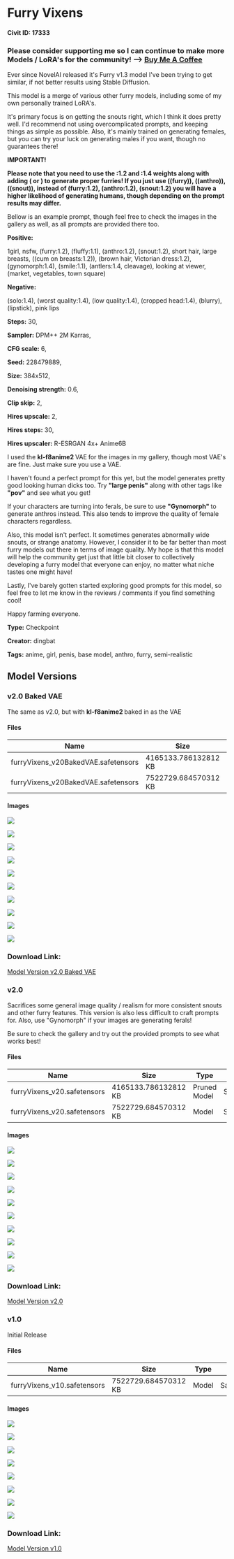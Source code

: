 # Furry Vixens

#### Civit ID: 17333

<h3>Please consider supporting me so I can continue to make more Models / LoRA's for the community! --&gt; <a target="_blank" rel="ugc" href="https://www.buymeacoffee.com/Dingbat">Buy Me A Coffee</a></h3><p></p><p>Ever since NovelAI released it's Furry v1.3 model I've been trying to get similar, if not better results using Stable Diffusion.</p><p></p><p>This model is a merge of various other furry models, including some of my own personally trained LoRA's.</p><p></p><p>It's primary focus is on getting the snouts right, which I think it does pretty well. I'd recommend not using overcomplicated prompts, and keeping things as simple as possible. Also, it's mainly trained on generating females, but you can try your luck on generating males if you want, though no guarantees there!</p><p></p><p><strong>IMPORTANT!</strong></p><p></p><p><strong>Please note that you need to use the :1.2 and :1.4 weights along with adding ( or ) to generate proper furries! If you just use ((furry)), ((anthro)), ((snout)), instead of (furry:1.2), (anthro:1.2), (snout:1.2) you will have a higher likelihood of generating humans, though depending on the prompt results may differ.</strong></p><p></p><p>Bellow is an example prompt, though feel free to check the images in the gallery as well, as all prompts are provided there too.</p><p></p><p><strong>Positive:</strong></p><p>1girl, nsfw, (furry:1.2), (fluffy:1.1), (anthro:1.2), (snout:1.2), short hair, large breasts, ((cum on breasts:1.2)), (brown hair, Victorian dress:1.2), (gynomorph:1.4), (smile:1.1), (antlers:1.4, cleavage), looking at viewer, (market, vegetables, town square)</p><p></p><p><strong>Negative:</strong></p><p>(solo:1.4), (worst quality:1.4), (low quality:1.4), (cropped head:1.4), (blurry), (lipstick), pink lips</p><p></p><p><strong>Steps:</strong> 30,</p><p><strong>Sampler:</strong> DPM++ 2M Karras,</p><p><strong>CFG scale:</strong> 6,</p><p><strong>Seed:</strong> 228479889,</p><p><strong>Size:</strong> 384x512,</p><p><strong>Denoising strength:</strong> 0.6,</p><p><strong>Clip skip:</strong> 2,</p><p><strong>Hires upscale:</strong> 2,</p><p><strong>Hires steps:</strong> 30,</p><p><strong>Hires upscaler:</strong> R-ESRGAN 4x+ Anime6B</p><p></p><p>I used the <strong>kl-f8anime2 </strong>VAE<strong> </strong>for the images in my gallery, though most VAE's are fine. Just make sure you use a VAE.</p><p></p><p>I haven't found a perfect prompt for this yet, but the model generates pretty good looking human dicks too. Try <strong>"large penis"</strong> along with other tags like <strong>"pov"</strong> and see what you get!</p><p></p><p>If your characters are turning into ferals, be sure to use <strong>"Gynomorph" </strong>to generate anthros instead. This also tends to improve the quality of female characters regardless.</p><p></p><p>Also, this model isn't perfect. It sometimes generates abnormally wide snouts, or strange anatomy. However, I consider it to be far better than most furry models out there in terms of image quality. My hope is that this model will help the community get just that little bit closer to collectively developing a furry model that everyone can enjoy, no matter what niche tastes one might have!</p><p></p><p>Lastly, I've barely gotten started exploring good prompts for this model, so feel free to let me know in the reviews / comments if you find something cool!</p><p></p><p>Happy farming everyone.</p>

**Type:** Checkpoint

**Creator:** dingbat

**Tags:** anime, girl, penis, base model, anthro, furry, semi-realistic

## Model Versions

### v2.0 Baked VAE

<p>The same as v2.0, but with <strong>kl-f8anime2 </strong>baked in as the VAE</p>

#### Files

| Name | Size | Type | Format | Download Url | AutoV1 | AutoV2 | SHA256 | CRC32 | BLAKE3 |
| --- | --- | --- | --- | --- | --- | --- | --- | --- | --- |
| furryVixens_v20BakedVAE.safetensors | 4165133.786132812 KB | Pruned Model | SafeTensor | https://civitai.com/api/download/models/24387?type=Pruned%20Model&format=SafeTensor&size=pruned&fp=fp16 | 1AAE339D | 14D9DD5267 | 14D9DD5267E92C6E7199F98DDED32229F6047E25C216762425B4EB401EF3658B | 1A7E4CD2 | B16CCE670B50D7B6E95ED82EC4B6F69CDB0C7CAF963F9F70DD8F656CFACA4879 |
| furryVixens_v20BakedVAE.safetensors | 7522729.684570312 KB | Model | SafeTensor | https://civitai.com/api/download/models/24387 | D6FD272B | 5AA8886AAF | 5AA8886AAFB8B821E88B84AD82D1118F28A8D0B382142032C8C9AECABC25E92C | 430B3366 | F33607CA2BAD9D52FB02D8F704BF1B3EB1A36E39A7294656E28BEE5C34FEEA00 |

#### Images

<p><img src="https://image.civitai.com/xG1nkqKTMzGDvpLrqFT7WA/e826c05a-153d-45a3-3031-dd69af0ca500/width=450/265441.jpeg" /></p>

<p><img src="https://image.civitai.com/xG1nkqKTMzGDvpLrqFT7WA/cfcd2c09-4ef5-48f5-482d-d58583932700/width=450/265440.jpeg" /></p>

<p><img src="https://image.civitai.com/xG1nkqKTMzGDvpLrqFT7WA/fd8b4648-ed47-4472-e851-6ac78800f700/width=450/265437.jpeg" /></p>

<p><img src="https://image.civitai.com/xG1nkqKTMzGDvpLrqFT7WA/8a91a8d5-5f2f-48cf-09b9-0a223165a100/width=450/265439.jpeg" /></p>

<p><img src="https://image.civitai.com/xG1nkqKTMzGDvpLrqFT7WA/4c1640ba-a55e-4f7d-f87e-7258db44bd00/width=450/265438.jpeg" /></p>

<p><img src="https://image.civitai.com/xG1nkqKTMzGDvpLrqFT7WA/2f17372c-bdbe-48c4-6285-7af8cb93f500/width=450/265436.jpeg" /></p>

<p><img src="https://image.civitai.com/xG1nkqKTMzGDvpLrqFT7WA/83806048-fbd6-4e79-ccff-15789c418300/width=450/265435.jpeg" /></p>

<p><img src="https://image.civitai.com/xG1nkqKTMzGDvpLrqFT7WA/2a2e1edb-e121-4c33-3268-9787558dd000/width=450/265434.jpeg" /></p>

<p><img src="https://image.civitai.com/xG1nkqKTMzGDvpLrqFT7WA/2ea529d9-fe10-43c4-c255-26ac46c66700/width=450/265442.jpeg" /></p>

<p><img src="https://image.civitai.com/xG1nkqKTMzGDvpLrqFT7WA/21c6e572-ee22-441e-68ff-278e87a7bb00/width=450/265445.jpeg" /></p>

### Download Link:

[Model Version v2.0 Baked VAE](https://civitai.com/api/download/models/24387)

### v2.0

<p>Sacrifices some general image quality / realism for more consistent snouts and other furry features. This version is also less difficult to craft prompts for. Also, use "Gynomorph" if your images are generating ferals!</p><p></p><p>Be sure to check the gallery and try out the provided prompts to see what works best!</p>

#### Files

| Name | Size | Type | Format | Download Url | AutoV1 | AutoV2 | SHA256 | CRC32 | BLAKE3 |
| --- | --- | --- | --- | --- | --- | --- | --- | --- | --- |
| furryVixens_v20.safetensors | 4165133.786132812 KB | Pruned Model | SafeTensor | https://civitai.com/api/download/models/24209?type=Pruned%20Model&format=SafeTensor&size=pruned&fp=fp16 | 1AAE339D | FEC0E39345 | FEC0E39345AA3B5EBC2625AC6BA81281C40F93842D94D83E4EF2013662A9BFAA | 97472F3F | E8782A72F7C3951F9983C022FAE55C81D491B4E2A9E6E3EA75148C0CE1DFB596 |
| furryVixens_v20.safetensors | 7522729.684570312 KB | Model | SafeTensor | https://civitai.com/api/download/models/24209 | D6FD272B | 8344C83793 | 8344C8379358E87CCE25A74AE331CE7829E7366EE2DECF09A516FF6D9C38CA82 | 3AD071C4 | D5B42F94D7D8B2CC19B2FEC86EB633793E77054FDD4A6882E588683393A96FA9 |

#### Images

<p><img src="https://image.civitai.com/xG1nkqKTMzGDvpLrqFT7WA/1d42b1fa-a1cd-407a-1e68-30221304f700/width=450/263238.jpeg" /></p>

<p><img src="https://image.civitai.com/xG1nkqKTMzGDvpLrqFT7WA/26923cde-5b99-40cb-a4ba-abe81376fa00/width=450/263236.jpeg" /></p>

<p><img src="https://image.civitai.com/xG1nkqKTMzGDvpLrqFT7WA/8cce1c18-b4ae-4f9e-c474-6205a94f8c00/width=450/263237.jpeg" /></p>

<p><img src="https://image.civitai.com/xG1nkqKTMzGDvpLrqFT7WA/d131c490-8b3a-49ab-8790-6b035cc0f200/width=450/272565.jpeg" /></p>

<p><img src="https://image.civitai.com/xG1nkqKTMzGDvpLrqFT7WA/81b3cf25-549b-4503-1365-04b87be05a00/width=450/272564.jpeg" /></p>

<p><img src="https://image.civitai.com/xG1nkqKTMzGDvpLrqFT7WA/38baa9b1-d122-4bef-2bf2-873114a36b00/width=450/263227.jpeg" /></p>

<p><img src="https://image.civitai.com/xG1nkqKTMzGDvpLrqFT7WA/cf2c59df-115f-4504-239e-dcc05bbda800/width=450/276420.jpeg" /></p>

<p><img src="https://image.civitai.com/xG1nkqKTMzGDvpLrqFT7WA/7fb40184-b58b-4936-1fb0-cc6b34ea8700/width=450/276419.jpeg" /></p>

<p><img src="https://image.civitai.com/xG1nkqKTMzGDvpLrqFT7WA/1d710545-37fc-4c0e-a629-989cfebc5600/width=450/263287.jpeg" /></p>

<p><img src="https://image.civitai.com/xG1nkqKTMzGDvpLrqFT7WA/e9f5d8b4-d9b2-4935-d049-91aae8b30f00/width=450/263286.jpeg" /></p>

### Download Link:

[Model Version v2.0](https://civitai.com/api/download/models/24209)

### v1.0

<p>Initial Release</p>

#### Files

| Name | Size | Type | Format | Download Url | AutoV1 | AutoV2 | SHA256 | CRC32 | BLAKE3 |
| --- | --- | --- | --- | --- | --- | --- | --- | --- | --- |
| furryVixens_v10.safetensors | 7522729.684570312 KB | Model | SafeTensor | https://civitai.com/api/download/models/20492 | 53BA7022 | 621C4DE463 | 621C4DE463D56E884E8D3E508F12B77A0886095FF06524D65648657FD8116B1D | 7D980897 | EF75604A31A14FF15EC8CD8C83CC7D583674AC2F7946DFC5384A101198ED8082 |

#### Images

<p><img src="https://image.civitai.com/xG1nkqKTMzGDvpLrqFT7WA/6c8242f3-fbfa-4f00-eab6-e73cdad30000/width=450/216868.jpeg" /></p>

<p><img src="https://image.civitai.com/xG1nkqKTMzGDvpLrqFT7WA/1de80447-e228-431d-d6c2-48d5b1493a00/width=450/216874.jpeg" /></p>

<p><img src="https://image.civitai.com/xG1nkqKTMzGDvpLrqFT7WA/fd378b54-abf3-42a4-d0fa-ed1d62e81700/width=450/216873.jpeg" /></p>

<p><img src="https://image.civitai.com/xG1nkqKTMzGDvpLrqFT7WA/b51ab253-89c2-4d2b-3b18-346307c93100/width=450/216871.jpeg" /></p>

<p><img src="https://image.civitai.com/xG1nkqKTMzGDvpLrqFT7WA/e0beec19-769d-44e3-b138-0fcebd9d1b00/width=450/216870.jpeg" /></p>

<p><img src="https://image.civitai.com/xG1nkqKTMzGDvpLrqFT7WA/48541ca0-9fb6-42bc-68da-24265bf92e00/width=450/216869.jpeg" /></p>

<p><img src="https://image.civitai.com/xG1nkqKTMzGDvpLrqFT7WA/3313a164-b1e8-40da-4fa4-1bb53edc4400/width=450/217123.jpeg" /></p>

<p><img src="https://image.civitai.com/xG1nkqKTMzGDvpLrqFT7WA/52b65b02-e859-49e3-d1f5-fa0b5e3b9f00/width=450/217452.jpeg" /></p>

### Download Link:

[Model Version v1.0](https://civitai.com/api/download/models/20492)

